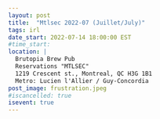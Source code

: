 ```yaml
---
layout: post
title:  "Mtlsec 2022-07 (Juillet/July)"
tags: irl
date_start: 2022-07-14 18:00:00 EST
#time_start:
location: |
  Brutopia Brew Pub
  Reservations "MTLSEC"
  1219 Crescent st., Montreal, QC H3G 1B1
  Metro: Lucien l'Allier / Guy-Concordia
post_image: frustration.jpeg
#iscancelled: true
isevent: true
---
```

